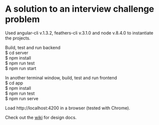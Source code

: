 # A solution to an interview challenge problem

Used angular-cli v.1.3.2, feathers-cli v.3.1.0 and node v.8.4.0 to instantiate the projects.

Build, test and run backend  
$ cd server  
$ npm install  
$ npm run test  
$ npm run start  

In another terminal window, build, test and run frontend  
$ cd app  
$ npm install  
$ npm run test  
$ npm run serve  

Load http://localhost:4200 in a browser (tested with Chrome).

Check out the [wiki](https://github.com/dcdr/pay-challenge/wiki) for design docs.

